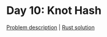 # Day 10: Knot Hash

[Problem description](https://adventofcode.com/2017/day/10) | [Rust solution](./mod.rs)
